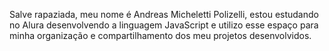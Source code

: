 Salve rapaziada, 
meu nome é Andreas Micheletti Polizelli, 
estou estudando no Alura desenvolvendo a linguagem JavaScript e utilizo esse espaço para minha organização e compartilhamento dos meu projetos desenvolvidos.

